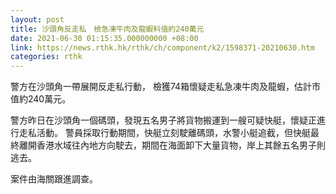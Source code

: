 ```yaml
---
layout: post
title: 沙頭角反走私　檢急凍牛肉及龍蝦料值約240萬元
date: 2021-06-30 01:15:35.000000000 +08:00
link: https://news.rthk.hk/rthk/ch/component/k2/1598371-20210630.htm
categories: rthk
---
```


警方在沙頭角一帶展開反走私行動， 檢獲74箱懷疑走私急凍牛肉及龍蝦，估計市值約240萬元。

警方昨日在沙頭角一個碼頭，發現五名男子將貨物搬運到一艘可疑快艇，懷疑正進行走私活動。 警員採取行動期間，快艇立刻駛離碼頭，水警小艇追截，但快艇最終離開香港水域往內地方向駛去，期間在海面卸下大量貨物，岸上其餘五名男子則逃去。

案件由海關跟進調查。
